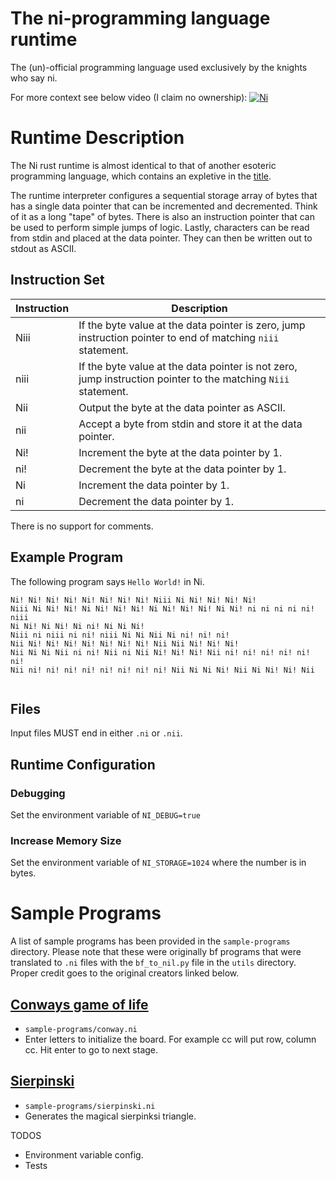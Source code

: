 # The ni-programming language runtime

The (un)-official programming language used exclusively by the
knights who say ni.

For more context see below video (I claim no ownership):
[![Ni](https://img.youtube.com/vi/zIV4poUZAQo/0.jpg)](https://www.youtube.com/watch?v=zIV4poUZAQo)

# Runtime Description

The Ni rust runtime is almost identical to that of another esoteric programming language, which contains an expletive in
the [title](https://en.wikipedia.org/wiki/Brainfuck).

The runtime interpreter configures a sequential storage array of bytes that has a single data pointer that can be
incremented and decremented. Think of it as a long "tape" of bytes. There is also an instruction pointer that can be
used to perform simple jumps of logic.
Lastly, characters can be read from stdin and placed at the data pointer. They can then be written out to stdout as
ASCII.

## Instruction Set

| Instruction | Description                                                                                                   |
|-------------|---------------------------------------------------------------------------------------------------------------|
| Niii        | If the byte value at the data pointer is zero, jump instruction pointer to end of matching `niii` statement.  |
| niii        | If the byte value at the data pointer is not zero, jump instruction pointer to the matching `Niii` statement. |
| Nii         | Output the byte at the data pointer as ASCII.                                                                 |
| nii         | Accept a byte from stdin and store it at the data pointer.                                                    |
| Ni!         | Increment the byte at the data pointer by 1.                                                                  |
| ni!         | Decrement the byte at the data pointer by 1.                                                                  |
| Ni          | Increment the data pointer by 1.                                                                              |
| ni          | Decrement the data pointer by 1.                                                                              |

There is no support for comments.

## Example Program

The following program says `Hello World!` in Ni.

```
Ni! Ni! Ni! Ni! Ni! Ni! Ni! Ni! Niii Ni Ni! Ni! Ni! Ni!
Niii Ni Ni! Ni! Ni Ni! Ni! Ni! Ni Ni! Ni! Ni! Ni Ni! ni ni ni ni ni! niii
Ni Ni! Ni Ni! Ni ni! Ni Ni Ni!
Niii ni niii ni ni! niii Ni Ni Nii Ni ni! ni! ni!
Nii Ni! Ni! Ni! Ni! Ni! Ni! Ni! Nii Nii Ni! Ni! Ni!
Nii Ni Ni Nii ni ni! Nii ni Nii Ni! Ni! Ni! Nii ni! ni! ni! ni! ni! ni!
Nii ni! ni! ni! ni! ni! ni! ni! ni! Nii Ni Ni Ni! Nii Ni Ni! Ni! Nii 
 
```

## Files

Input files MUST end in either `.ni` or `.nii`.

## Runtime Configuration

### Debugging

Set the environment variable of `NI_DEBUG=true`

### Increase Memory Size

Set the environment variable of `NI_STORAGE=1024` where the number is in bytes.

# Sample Programs

A list of sample programs has been provided in the `sample-programs` directory. Please note that these were originally
bf programs that were translated to `.ni` files with the `bf_to_nil.py` file in the `utils` directory. Proper credit
goes to the original creators linked below.

## [Conways game of life](http://www.linusakesson.net/programming/brainfuck/)

- `sample-programs/conway.ni`
- Enter letters to initialize the board. For example cc will put row, column cc. Hit enter to go to next stage.

## [Sierpinski](http://brainfuck.org)

- `sample-programs/sierpinski.ni`
- Generates the magical sierpinksi triangle.

TODOS

- Environment variable config.
- Tests